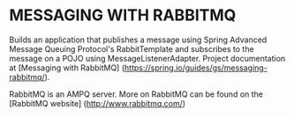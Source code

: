 # MESSAGING WITH RABBITMQ

Builds an application that publishes a message using Spring Advanced Message Queuing
Protocol's RabbitTemplate and subscribes to the message on a POJO using MessageListenerAdapter.
Project documentation at [Messaging with RabbitMQ] (https://spring.io/guides/gs/messaging-rabbitmq/).

RabbitMQ is an AMPQ server. More on RabbitMQ can be found on the [RabbitMQ website] (http://www.rabbitmq.com/)
